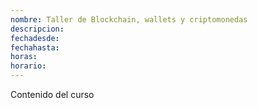 ```yaml
---
nombre: Taller de Blockchain, wallets y criptomonedas
descripcion:
fechadesde:
fechahasta:
horas:
horario:
---
```

Contenido del curso
